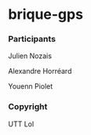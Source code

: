 brique-gps
==========

### Participants

Julien Nozais

Alexandre Horréard

Youenn Piolet


### Copyright

UTT
Lol
